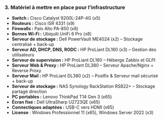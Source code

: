 ### **3. Matériel à mettre en place pour l’infrastructure**

- **Switch :** Cisco Catalyst 9200L-24P-4G (x5)
- **Routeurs :** Cisco ISR 4331 (x9)
- **Firewalls :** Palo Alto PA-850 (x8)
- **Bornes Wi-Fi :** Ubiquiti UniFi 6 Pro (x8)
- **Serveur de stockage :** Dell PowerVault ME4024 (x2) – Stockage centralisé + back-up
- **Serveur AD, DHCP, DNS, RODC :** HP ProLiant DL160 (x3) – Gestion des utilisateurs
- **Serveur de supervision :** HP ProLiant DL160 – Héberge Zabbix et GLPI
- **Serveur Web & Proxy :** HP ProLiant DL380 – Serveur Apache/Nginx + Reverse Proxy
- **Serveur Mail :** HP ProLiant DL380 (x2) – Postfix & Serveur mail sécurisé + back-up
- **Serveur de stockage :** NAS Synology RackStation RS822+ – Stockage partagé direction 
- **PC portables :** Lenovo ThinkPad T14 Gen 3 (x65)
- **Écran fixe :** Dell UltraSharp U2723QE (x65)
- **Connectiques adaptées :** USB-C vers HDMI (x65)
- **License** : Windows Professionnel 11 (x65), Windows Server 2022 (x3)